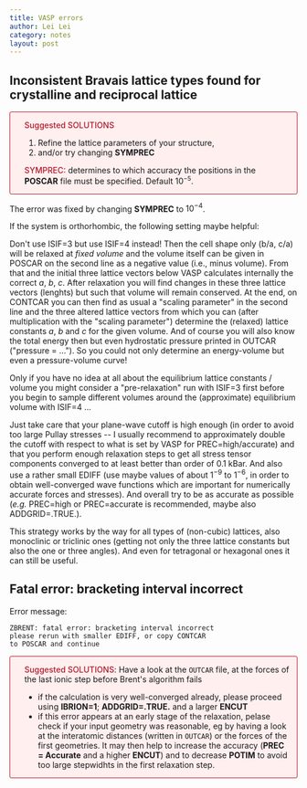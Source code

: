 ```yaml
---
title: VASP errors
author: Lei Lei
category: notes
layout: post
---
```


## Inconsistent Bravais lattice types found for crystalline and reciprocal lattice

<div style="border-width: 1px; border-style:solid; border-color: #b2182b; border-radius:3px; background-color: #FFEFEF;">
    <div style="padding-left: 25px; padding-right: 10px;">
        <p>
            <span style="color: #b2182b; font-weight: 550;">Suggested SOLUTIONS</span>
            <ol>
            <li>Refine the lattice parameters of your structure,</li>
            <li>and/or try changing <b>SYMPREC</b></li>
            </ol>
        </p>
        <p>
            <span style="color: #b2182b; font-weight: 550;">SYMPREC:</span> determines to which accuracy the positions in the <b>POSCAR</b> file must be specified. Default 10<sup style="font-size:75%">&minus;5</sup>.
        </p>
    </div>
</div>

The error was fixed by changing **SYMPREC** to $10^{-4}$.

If the system is orthorhombic, the following setting maybe helpful:

Don't use ISIF=3 but use  ISIF=4  instead! Then the cell shape only (b/a, c/a) will be relaxed at  *fixed volume* and the volume itself can be given in POSCAR on the second line as a negative value (i.e., minus volume). From that and the initial three lattice vectors below VASP calculates internally the correct <span style="font-weight=bold; font-style:italic">a</span>, <span style="font-weight=bold; font-style:italic">b</span>, <span style="font-weight=bold; font-style:italic">c</span>. After relaxation you will find changes in these three lattice vectors (lenghts) but such that volume will remain conserved. At the end, on CONTCAR you can then find as usual a "scaling parameter" in the second line and the three altered lattice vectors from which you can (after multiplication with the "scaling parameter") determine the (relaxed) lattice constants <span style="font-weight=bold; font-style:italic">a</span>, <span style="font-weight=bold; font-style:italic">b</span> and <span style="font-weight=bold; font-style:italic">c</span> for the given volume. And of course you will also know the total energy then but even hydrostatic pressure printed in OUTCAR ("pressure = ..."). So you could not only determine an energy-volume but even a pressure-volume curve!

Only if you have no idea at all about the equilibrium lattice constants / volume you might consider a "pre-relaxation" run with ISIF=3 first before you begin to sample different volumes around the (approximate) equilibrium volume with ISIF=4 ...

Just take care that your plane-wave cutoff is high enough (in order to avoid too large Pullay stresses -- I usually recommend to approximately double the cutoff with respect to what is set by VASP for PREC=high/accurate) and that you perform enough relaxation steps to get all stress tensor components converged to at least better than order of 0.1 kBar. And also use a rather small EDIFF (use maybe values of about $1^{-9}$ to $1^{-6}$, in order to obtain well-converged wave functions which are important for numerically accurate forces and stresses). And overall try to be as accurate as possible (<i>e.g.</i> PREC=high or PREC=accurate is recommended, maybe also ADDGRID=.TRUE.).

This strategy works by the way for all types of (non-cubic) lattices, also monoclinic or triclinic ones (getting not only the three lattice constants but also the one or three angles). And even for tetragonal or hexagonal ones it can still be useful.


## Fatal error: bracketing interval incorrect

Error message:

```shell
ZBRENT: fatal error: bracketing interval incorrect
please rerun with smaller EDIFF, or copy CONTCAR
to POSCAR and continue
```

<div style="border-width: 1px; border-style:solid; border-color: #b2182b; border-radius:3px; background-color: #FFEFEF;">
    <div style="padding-left: 25px; padding-right: 10px;">
        <p>
            <span style="color: #b2182b; font-weight: 550;">Suggested SOLUTIONS</span>: Have a look at the <code>OUTCAR</code> file, at the forces of the last ionic step before Brent's algorithm fails
            <ul>
            <li>if the calculation is very well-converged already, please proceed using <b>IBRION=1</b>; <b>ADDGRID=.TRUE.</b> and a larger <b>ENCUT</b></li>
            <li>if this error appears at an early stage of the relaxation, pelase check if your input geometry was reasonable, eg by having a look at the interatomic distances (written in <code>OUTCAR</code>) or the forces of the first geometries. It may then help to increase the accuracy (<b>PREC = Accurate</b> and a higher <b>ENCUT</b>) and to decrease <b>POTIM</b> to avoid too large stepwidhts in the first relaxation step.</li>
            </ul>
        </p>
    </div>
</div>
 